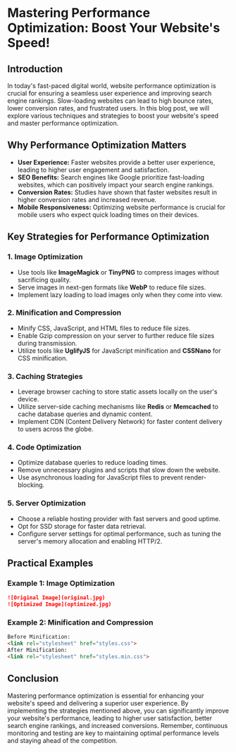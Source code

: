 # Mastering Performance Optimization: Boost Your Website's Speed!

## Introduction

In today's fast-paced digital world, website performance optimization is crucial for ensuring a seamless user experience and improving search engine rankings. Slow-loading websites can lead to high bounce rates, lower conversion rates, and frustrated users. In this blog post, we will explore various techniques and strategies to boost your website's speed and master performance optimization.

## Why Performance Optimization Matters

- **User Experience:** Faster websites provide a better user experience, leading to higher user engagement and satisfaction.
- **SEO Benefits:** Search engines like Google prioritize fast-loading websites, which can positively impact your search engine rankings.
- **Conversion Rates:** Studies have shown that faster websites result in higher conversion rates and increased revenue.
- **Mobile Responsiveness:** Optimizing website performance is crucial for mobile users who expect quick loading times on their devices.

## Key Strategies for Performance Optimization

### 1. Image Optimization

- Use tools like **ImageMagick** or **TinyPNG** to compress images without sacrificing quality.
- Serve images in next-gen formats like **WebP** to reduce file sizes.
- Implement lazy loading to load images only when they come into view.

### 2. Minification and Compression

- Minify CSS, JavaScript, and HTML files to reduce file sizes.
- Enable Gzip compression on your server to further reduce file sizes during transmission.
- Utilize tools like **UglifyJS** for JavaScript minification and **CSSNano** for CSS minification.

### 3. Caching Strategies

- Leverage browser caching to store static assets locally on the user's device.
- Utilize server-side caching mechanisms like **Redis** or **Memcached** to cache database queries and dynamic content.
- Implement CDN (Content Delivery Network) for faster content delivery to users across the globe.

### 4. Code Optimization

- Optimize database queries to reduce loading times.
- Remove unnecessary plugins and scripts that slow down the website.
- Use asynchronous loading for JavaScript files to prevent render-blocking.

### 5. Server Optimization

- Choose a reliable hosting provider with fast servers and good uptime.
- Opt for SSD storage for faster data retrieval.
- Configure server settings for optimal performance, such as tuning the server's memory allocation and enabling HTTP/2.

## Practical Examples

### Example 1: Image Optimization

```markdown
![Original Image](original.jpg)
![Optimized Image](optimized.jpg)
```

### Example 2: Minification and Compression

```html
Before Minification:
<link rel="stylesheet" href="styles.css">
After Minification:
<link rel="stylesheet" href="styles.min.css">
```

## Conclusion

Mastering performance optimization is essential for enhancing your website's speed and delivering a superior user experience. By implementing the strategies mentioned above, you can significantly improve your website's performance, leading to higher user satisfaction, better search engine rankings, and increased conversions. Remember, continuous monitoring and testing are key to maintaining optimal performance levels and staying ahead of the competition.